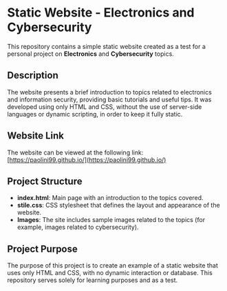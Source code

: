 # Static Website - Electronics and Cybersecurity

This repository contains a simple static website created as a test for a personal project on **Electronics** and **Cybersecurity** topics.

## Description

The website presents a brief introduction to topics related to electronics and information security, providing basic tutorials and useful tips. It was developed using only HTML and CSS, without the use of server-side languages or dynamic scripting, in order to keep it fully static.

## Website Link

The website can be viewed at the following link: [https://paolini99.github.io/](https://paolini99.github.io/)

## Project Structure

- **index.html**: Main page with an introduction to the topics covered.
- **stile.css**: CSS stylesheet that defines the layout and appearance of the website.
- **Images**: The site includes sample images related to the topics (for example, images related to cybersecurity).

## Project Purpose

The purpose of this project is to create an example of a static website that uses only HTML and CSS, with no dynamic interaction or database. This repository serves solely for learning purposes and as a test.
